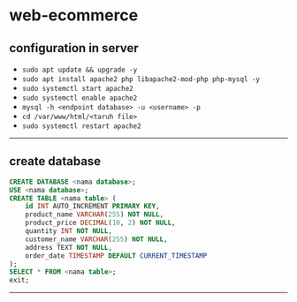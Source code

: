 # web-ecommerce
## configuration in server
- ```sudo apt update && upgrade -y```
- ```sudo apt install apache2 php libapache2-mod-php php-mysql -y```
- ```sudo systemctl start apache2```
- ```sudo systemctl enable apache2```
- ```mysql -h <endpoint database> -u <username> -p```
- ```cd /var/www/html/<taruh file>```
- ```sudo systemctl restart apache2```
---
## create database 
```sql
CREATE DATABASE <nama database>;
USE <nama database>;
CREATE TABLE <nama table> (
    id INT AUTO_INCREMENT PRIMARY KEY,
    product_name VARCHAR(255) NOT NULL,
    product_price DECIMAL(10, 2) NOT NULL,
    quantity INT NOT NULL,
    customer_name VARCHAR(255) NOT NULL,
    address TEXT NOT NULL,
    order_date TIMESTAMP DEFAULT CURRENT_TIMESTAMP
);
SELECT * FROM <nama table>;
exit;
```
---
